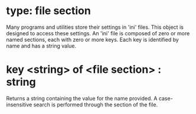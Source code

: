 # type: file section

Many programs and utilities store their settings in &#39;ini&#39; files. This object is designed to access these settings. An &#39;ini&#39; file is composed of zero or more named sections, each with zero or more keys. Each key is identified by name and has a string value.

# key &lt;string&gt; of &lt;file section&gt; : string

Returns a string containing the value for the name provided. A case-insensitive search is performed through the section of the file.

